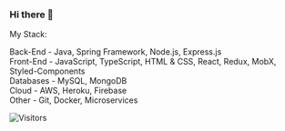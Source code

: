 ### Hi there 👋


My Stack:

Back-End - Java, Spring Framework, Node.js, Express.js\
Front-End - JavaScript, TypeScript, HTML & CSS, React, Redux, MobX, Styled-Components\
Databases - MySQL, MongoDB\
Cloud - AWS, Heroku, Firebase\
Other - Git, Docker, Microservices


![Visitors](https://api.visitorbadge.io/api/visitors?path=https%3A%2F%2Fgithub.com%2Fdaniel-aziz&label=Visitors&countColor=%2337d67a&style=flat)



<!--
**daniel-aziz/daniel-aziz** is a ✨ _special_ ✨ repository because its `README.md` (this file) appears on your GitHub profile.

Here are some ideas to get you started:


- 🌱 I’m currently learning ...
- 👯 I’m looking to collaborate on ...
- 🤔 I’m looking for help with ...
- 💬 Ask me about ...
- 📫 How to reach me: ...
- 😄 Pronouns: ...
- ⚡ Fun fact: ...
-->

